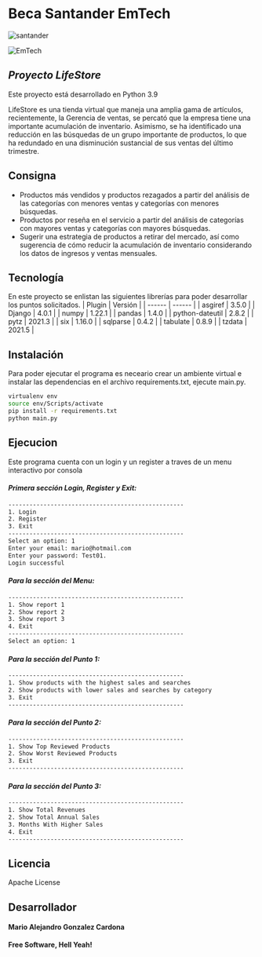 # Beca Santander EmTech
![santander](https://emtech.digital/santanderskills/landing/img/santander_1.png)

![EmTech](https://emtech.digital/santanderskills/landing/img/logo_emtech.png)
## _Proyecto LifeStore_

Este proyecto está desarrollado en Python 3.9

LifeStore es una tienda virtual que maneja una amplia gama de artículos, recientemente, la Gerencia de ventas, se percató que la empresa tiene una importante acumulación de inventario. Asimismo, se ha identificado una reducción en las búsquedas de un grupo importante de productos, lo que ha redundado en una disminución sustancial de sus ventas del último trimestre.

## Consigna

- Productos más vendidos y productos rezagados a partir del análisis de las categorías con menores ventas y categorías con menores búsquedas.
- Productos por reseña en el servicio a partir del análisis de categorías con mayores ventas y categorías con mayores búsquedas.
- Sugerir una estrategia de productos a retirar del mercado, así como sugerencia de cómo reducir la acumulación de inventario considerando los datos de ingresos y ventas mensuales.

## Tecnología

En este proyecto se enlistan las siguientes librerías para poder desarrollar los puntos solicitados.
| Plugin | Versión |
| ------ | ------ |
| asgiref | 3.5.0 |
| Django | 4.0.1 |
| numpy | 1.22.1 |
| pandas | 1.4.0 |
| python-dateutil | 2.8.2 |
| pytz | 2021.3 |
| six | 1.16.0 |
| sqlparse | 0.4.2 |
| tabulate | 0.8.9 |
| tzdata | 2021.5 |


## Instalación

Para poder ejecutar el programa es neceario crear un ambiente virtual e instalar las dependencias en el archivo requirements.txt, ejecute main.py.

```sh
virtualenv env
source env/Scripts/activate
pip install -r requirements.txt
python main.py
```

## Ejecucion
Este programa cuenta con un login y un register a traves de un menu interactivo por consola

#### _Primera sección Login, Register y Exit:_
```sh
--------------------------------------------------
1. Login
2. Register
3. Exit
--------------------------------------------------
Select an option: 1
Enter your email: mario@hotmail.com
Enter your password: Test01.
Login successful
```

#### _Para la sección del Menu:_
```sh
--------------------------------------------------
1. Show report 1
2. Show report 2
3. Show report 3
4. Exit
--------------------------------------------------
Select an option: 1
```

#### _Para la sección del Punto 1:_
```sh
--------------------------------------------------
1. Show products with the highest sales and searches
2. Show products with lower sales and searches by category
3. Exit
--------------------------------------------------
```

#### _Para la sección del Punto 2:_
```sh
--------------------------------------------------
1. Show Top Reviewed Products
2. Show Worst Reviewed Products
3. Exit
--------------------------------------------------
```

#### _Para la sección del Punto 3:_
```sh
--------------------------------------------------
1. Show Total Revenues
2. Show Total Annual Sales
3. Months With Higher Sales
4. Exit
--------------------------------------------------
```

## Licencia

Apache License

## Desarrollador
#### Mario Alejandro Gonzalez Cardona 

**Free Software, Hell Yeah!**
